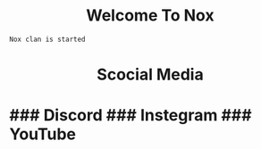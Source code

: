 <h1 align="center">
     Welcome To Nox
</h1>




```Nox clan is started```

<h1 align="center">
     Scocial Media 
</h1>

<h1/>
### Discord 
### Instegram
### YouTube



